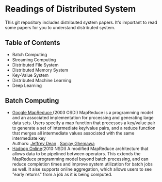 # Readings of Distributed System 
This git repository includes distributed system papers. It's important to read some papers for you to understand distributed system. 


## Table of Contents
* Batch Computing 
* Streaming Computing 
* Distributed File System 
* Distributed Memory System 
* Key-Value System 
* Distributed Machine Learning 
* Deep Learning

## Batch Computing <br>
   * [Google MapReduce ](https://static.googleusercontent.com/media/research.google.com/en//archive/mapreduce-osdi04.pdf)(2003 OSDI) MapReduce is a programming model and an associated implementation for processing and generating large data sets. Users specify a map function that processes a key/value pair to generate a set of intermediate key/value pairs, and a reduce function that merges all intermediate values associated with the same intermediate key<br>
      Authors: [Jeffrey Dean](https://research.google.com/pubs/jeff.html) ,  [Sanjay Ghemawa](https://research.google.com/pubs/SanjayGhemawat.html)       <br>
   * [Hadoop Online](http://www.neilconway.org/docs/nsdi2010_hop.pdf)(2010 NSDI) A modified MapReduce architecture that allows data to be pipelined between operators. This extends the MapReduce programming model beyond batch processing, and can reduce completion times and improve system utilization for batch jobs as well. It alse supports online aggregation, which allows users to see "early returns" from a job as it is being computed.<br><br>
   
   
